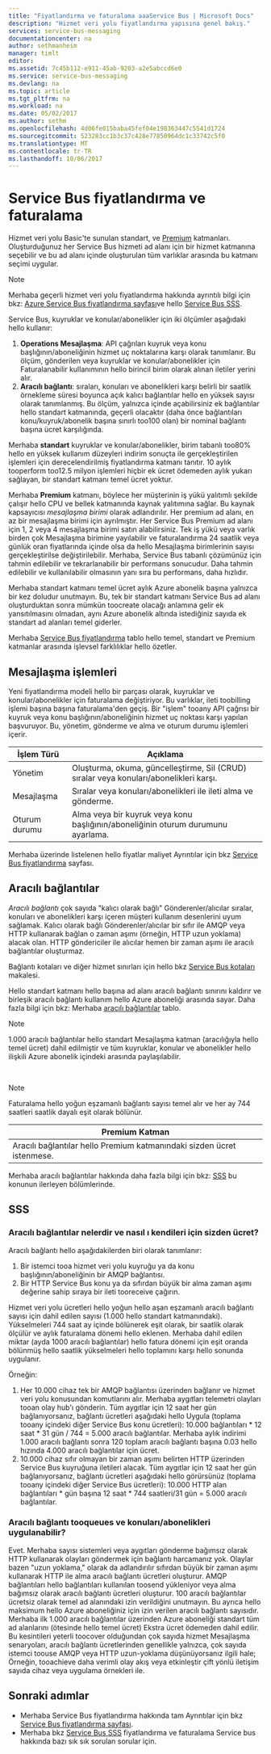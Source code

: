 ```yaml
---
title: "Fiyatlandırma ve faturalama aaaService Bus | Microsoft Docs"
description: "Hizmet veri yolu fiyatlandırma yapısına genel bakış."
services: service-bus-messaging
documentationcenter: na
author: sethmanheim
manager: timlt
editor: 
ms.assetid: 7c45b112-e911-45ab-9203-a2e5abccd6e0
ms.service: service-bus-messaging
ms.devlang: na
ms.topic: article
ms.tgt_pltfrm: na
ms.workload: na
ms.date: 05/02/2017
ms.author: sethm
ms.openlocfilehash: 4d06fe015baba45fef04e198363447c5541d1724
ms.sourcegitcommit: 523283cc1b3c37c428e77850964dc1c33742c5f0
ms.translationtype: MT
ms.contentlocale: tr-TR
ms.lasthandoff: 10/06/2017
---
```

# <a name="service-bus-pricing-and-billing"></a>Service Bus fiyatlandırma ve faturalama
Hizmet veri yolu Basic'te sunulan standart, ve [Premium](service-bus-premium-messaging.md) katmanları. Oluşturduğunuz her Service Bus hizmeti ad alanı için bir hizmet katmanına seçebilir ve bu ad alanı içinde oluşturulan tüm varlıklar arasında bu katmanı seçimi uygular.

> [!NOTE]
> Merhaba geçerli hizmet veri yolu fiyatlandırma hakkında ayrıntılı bilgi için bkz: [Azure Service Bus fiyatlandırma sayfası](https://azure.microsoft.com/pricing/details/service-bus/)ve hello [Service Bus SSS](service-bus-faq.md#pricing).
>
>

Service Bus, kuyruklar ve konular/abonelikler için iki ölçümler aşağıdaki hello kullanır:

1. **Operations Mesajlaşma**: API çağrıları kuyruk veya konu başlığının/aboneliğinin hizmet uç noktalarına karşı olarak tanımlanır. Bu ölçüm, gönderilen veya kuyruklar ve konular/abonelikler için Faturalanabilir kullanımının hello birincil birim olarak alınan iletiler yerini alır.
2. **Aracılı bağlantı**: sıraları, konuları ve abonelikleri karşı belirli bir saatlik örnekleme süresi boyunca açık kalıcı bağlantılar hello en yüksek sayısı olarak tanımlanmış. Bu ölçüm, yalnızca içinde açabilirsiniz ek bağlantılar hello standart katmanında, geçerli olacaktır (daha önce bağlantıları konu/kuyruk/abonelik başına sınırlı too100 olan) bir nominal bağlantı başına ücret karşılığında.

Merhaba **standart** kuyruklar ve konular/abonelikler, birim tabanlı too80% hello en yüksek kullanım düzeyleri indirim sonuçta ile gerçekleştirilen işlemleri için derecelendirilmiş fiyatlandırma katmanı tanıtır. 10 aylık tooperform too12.5 milyon işlemleri hiçbir ek ücret ödemeden aylık yukarı sağlayan, bir standart katmanı temel ücret yoktur.

Merhaba **Premium** katmanı, böylece her müşterinin iş yükü yalıtımlı şekilde çalışır hello CPU ve bellek katmanında kaynak yalıtımına sağlar. Bu kaynak kapsayıcısı *mesajlaşma birimi* olarak adlandırılır. Her premium ad alanı, en az bir mesajlaşma birimi için ayrılmıştır. Her Service Bus Premium ad alanı için 1, 2 veya 4 mesajlaşma birimi satın alabilirsiniz. Tek iş yükü veya varlık birden çok Mesajlaşma birimine yayılabilir ve faturalandırma 24 saatlik veya günlük oran fiyatlarında içinde olsa da hello Mesajlaşma birimlerinin sayısı gerçekleştirilse değiştirilebilir. Merhaba, Service Bus tabanlı çözümünüz için tahmin edilebilir ve tekrarlanabilir bir performans sonucudur. Daha tahmin edilebilir ve kullanılabilir olmasının yanı sıra bu performans, daha hızlıdır.

Merhaba standart katmanı temel ücret aylık Azure abonelik başına yalnızca bir kez doludur unutmayın. Bu, tek bir standart katmanı Service Bus ad alanı oluşturduktan sonra mümkün toocreate olacağı anlamına gelir ek yansıtılmasını olmadan, aynı Azure abonelik altında istediğiniz sayıda ek standart ad alanları temel giderler.

Merhaba [Service Bus fiyatlandırma](https://azure.microsoft.com/pricing/details/service-bus/) tablo hello temel, standart ve Premium katmanlar arasında işlevsel farklılıklar hello özetler.

## <a name="messaging-operations"></a>Mesajlaşma işlemleri
Yeni fiyatlandırma modeli hello bir parçası olarak, kuyruklar ve konular/abonelikler için faturalama değiştiriyor. Bu varlıklar, ileti toobilling işlemi başına başına faturalama'den geçiş. Bir "işlem" tooany API çağrısı bir kuyruk veya konu başlığının/aboneliğinin hizmet uç noktası karşı yapılan başvuruyor. Bu, yönetim, gönderme ve alma ve oturum durumu işlemleri içerir.

| İşlem Türü | Açıklama |
| --- | --- |
| Yönetim |Oluşturma, okuma, güncelleştirme, Sil (CRUD) sıralar veya konuları/abonelikleri karşı. |
| Mesajlaşma |Sıralar veya konuları/abonelikleri ile ileti alma ve gönderme. |
| Oturum durumu |Alma veya bir kuyruk veya konu başlığının/aboneliğinin oturum durumunu ayarlama. |

Merhaba üzerinde listelenen hello fiyatlar maliyet Ayrıntılar için bkz [Service Bus fiyatlandırma](https://azure.microsoft.com/pricing/details/service-bus/) sayfası.

## <a name="brokered-connections"></a>Aracılı bağlantılar
*Aracılı bağlantı* çok sayıda "kalıcı olarak bağlı" Gönderenler/alıcılar sıralar, konuları ve abonelikleri karşı içeren müşteri kullanım desenlerini uyum sağlamak. Kalıcı olarak bağlı Gönderenler/alıcılar bir sıfır ile AMQP veya HTTP kullanarak bağlan o zaman aşımı (örneğin, HTTP uzun yoklama) alacak olan. HTTP göndericiler ile alıcılar hemen bir zaman aşımı ile aracılı bağlantılar oluşturmaz.

Bağlantı kotaları ve diğer hizmet sınırları için hello bkz [Service Bus kotaları](service-bus-quotas.md) makalesi.

Hello standart katmanı hello başına ad alanı aracılı bağlantı sınırını kaldırır ve birleşik aracılı bağlantı kullanım hello Azure aboneliği arasında sayar. Daha fazla bilgi için bkz: Merhaba [aracılı bağlantılar](https://azure.microsoft.com/pricing/details/service-bus/) tablo.

> [!NOTE]
> 1.000 aracılı bağlantılar hello standart Mesajlaşma katman (aracılığıyla hello temel ücret) dahil edilmiştir ve tüm kuyruklar, konular ve abonelikler hello ilişkili Azure abonelik içindeki arasında paylaşılabilir.
>
>

<br />

> [!NOTE]
> Faturalama hello yoğun eşzamanlı bağlantı sayısı temel alır ve her ay 744 saatleri saatlik dayalı eşit olarak bölünür.
>
>

| Premium Katman |
| --- |
| Aracılı bağlantılar hello Premium katmanındaki sizden ücret istenmese. |

Merhaba aracılı bağlantılar hakkında daha fazla bilgi için bkz: [SSS](#faq) bu konunun ilerleyen bölümlerinde.

## <a name="faq"></a>SSS

### <a name="what-are-brokered-connections-and-how-do-i-get-charged-for-them"></a>Aracılı bağlantılar nelerdir ve nasıl ı kendileri için sizden ücret?
Aracılı bağlantı hello aşağıdakilerden biri olarak tanımlanır:

1. Bir istemci tooa hizmet veri yolu kuyruğu ya da konu başlığının/aboneliğinin bir AMQP bağlantısı.
2. Bir HTTP Service Bus konu ya da sıfırdan büyük bir alma zaman aşımı değerine sahip sıraya bir ileti tooreceive çağırın.

Hizmet veri yolu ücretleri hello yoğun hello aşan eşzamanlı aracılı bağlantı sayısı için dahil edilen sayısı (1.000 hello standart katmanındaki). Yükselmeleri 744 saat ay içinde bölünerek eşit olarak, bir saatlik olarak ölçülür ve aylık faturalama dönemi hello eklenen. Merhaba dahil edilen miktar (ayda 1000 aracılı bağlantılar) hello fatura dönemi için eşit oranda bölünmüş hello saatlik yükselmeleri hello toplamını karşı hello sonunda uygulanır.

Örneğin:

1. Her 10.000 cihaz tek bir AMQP bağlantısı üzerinden bağlanır ve hizmet veri yolu konusundan komutlarını alır. Merhaba aygıtları telemetri olayları tooan olay hub'ı gönderin. Tüm aygıtlar için 12 saat her gün bağlanıyorsanız, bağlantı ücretleri aşağıdaki hello Uygula (toplama tooany içindeki diğer Service Bus konu ücretleri): 10.000 bağlantıları * 12 saat * 31 gün / 744 = 5.000 aracılı bağlantılar. Merhaba aylık indirimi 1.000 aracılı bağlantı sonra 120 toplam aracılı bağlantı başına 0.03 hello hızında 4.000 aracılı bağlantılar için ücret.
2. 10.000 cihaz sıfır olmayan bir zaman aşımı belirten HTTP üzerinden Service Bus kuyruğuna iletileri alacak. Tüm aygıtlar için 12 saat her gün bağlanıyorsanız, bağlantı ücretleri aşağıdaki hello görürsünüz (toplama tooany içindeki diğer Service Bus ücretleri): 10.000 HTTP alan bağlantıları * gün başına 12 saat * 744 saatleri/31 gün = 5.000 aracılı bağlantılar.

### <a name="do-brokered-connection-charges-apply-tooqueues-and-topicssubscriptions"></a>Aracılı bağlantı tooqueues ve konuları/abonelikleri uygulanabilir?
Evet. Merhaba sayısı sistemleri veya aygıtları gönderme bağımsız olarak HTTP kullanarak olayları göndermek için bağlantı harcamanız yok. Olaylar bazen "uzun yoklama," olarak da adlandırılır sıfırdan büyük bir zaman aşımı kullanarak HTTP ile alma aracılı bağlantı ücretleri oluşturur. AMQP bağlantıları hello bağlantıları kullanılan toosend yükleniyor veya alma bağımsız olarak aracılı bağlantı ücretleri oluşturur. 100 aracılı bağlantılar ücretsiz olarak temel ad alanındaki izin verildiğini unutmayın. Bu ayrıca hello maksimum hello Azure aboneliğiniz için izin verilen aracılı bağlantı sayısıdır. Merhaba ilk 1.000 aracılı bağlantılar üzerinden Azure aboneliği standart tüm ad alanlarını (ötesinde hello temel ücret) Ekstra ücret ödemeden dahil edilir. Bu kesintileri yeterli toocover olduğundan çok sayıda hizmet Mesajlaşma senaryoları, aracılı bağlantı ücretlerinden genellikle yalnızca, çok sayıda istemci toouse AMQP veya HTTP uzun-yoklama düşünüyorsanız ilgili hale; Örneğin, tooachieve daha verimli olay akış veya etkinleştir çift yönlü iletişim sayıda cihaz veya uygulama örnekleri ile.

## <a name="next-steps"></a>Sonraki adımlar
* Merhaba Service Bus fiyatlandırma hakkında tam Ayrıntılar için bkz [Service Bus fiyatlandırma sayfası](https://azure.microsoft.com/pricing/details/service-bus/).
* Merhaba bkz [Service Bus SSS](service-bus-faq.md#pricing) fiyatlandırma ve faturalama Service bus hakkında bazı sık sık sorulan sorular için.

[Azure portal]: https://portal.azure.com
